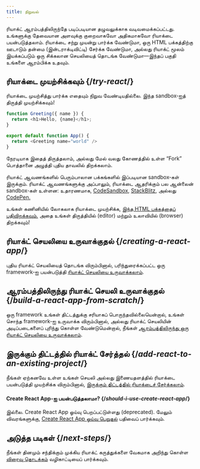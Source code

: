 ```yaml
---
title: நிறுவல்
---
```


<Intro>

ரியாக்ட் ஆரம்பத்திலிருந்தே படிப்படியான தழுவலுக்காக வடிவமைக்கப்பட்டது. உங்களுக்கு தேவையான அளவுக்கு குறைவாகவோ அதிகமாகவோ ரியாக்டை பயன்படுத்தலாம். ரியாக்டை சற்று முயன்று பார்க்க வேண்டுமா, ஒரு HTML பக்கத்திற்கு ஊடாடும் தன்மை (இன்டராக்டிவிட்டி) சேர்க்க வேண்டுமா, அல்லது ரியாக்ட் மூலம் இயக்கப்படும் ஒரு சிக்கலான செயலியைத் தொடங்க வேண்டுமா—இந்தப் பகுதி உங்களை ஆரம்பிக்க உதவும்.

</Intro>

## ரியாக்டை முயற்சிக்கவும் {/*try-react*/}

ரியாக்டை முயற்சித்து பார்க்க எதையும் நிறுவ வேண்டியதில்லை. இந்த sandbox‑ஐத் திருத்தி முயற்சிக்கவும்!

<Sandpack>

```js
function Greeting({ name }) {
  return <h1>Hello, {name}</h1>;
}

export default function App() {
  return <Greeting name="world" />
}
```

</Sandpack>

நேரடியாக இதைத் திருத்தலாம், அல்லது மேல் வலது கோணத்தில் உள்ள “Fork” பொத்தானை அழுத்தி புதிய தாவலில் திறக்கலாம்.

ரியாக்ட் ஆவணங்களில் பெரும்பாலான பக்கங்களில் இப்படியான sandbox‑கள் இருக்கும். ரியாக்ட் ஆவணங்களுக்கு அப்பாலும், ரியாக்டை ஆதரிக்கும் பல ஆன்லைன் sandbox‑கள் உள்ளன: உதாரணமாக, [CodeSandbox](https://codesandbox.io/s/new), [StackBlitz](https://stackblitz.com/fork/react), அல்லது [CodePen.](https://codepen.io/pen?template=QWYVwWN)

உங்கள் கணினியில் லோகலாக ரியாக்டை முயற்சிக்க, [இந்த HTML பக்கத்தைப் பதிவிறக்கவும்.](https://gist.githubusercontent.com/gaearon/0275b1e1518599bbeafcde4722e79ed1/raw/db72dcbf3384ee1708c4a07d3be79860db04bff0/example.html) அதை உங்கள் திருத்தியில் (editor) மற்றும் உலாவியில் (browser) திறக்கவும்!

## ரியாக்ட் செயலியை உருவாக்குதல் {/*creating-a-react-app*/}

புதிய ரியாக்ட் செயலியைத் தொடங்க விரும்பினால், பரிந்துரைக்கப்பட்ட ஒரு framework‑ஐ பயன்படுத்தி [ரியாக்ட் செயலியை உருவாக்கலாம்](/learn/creating-a-react-app).

## ஆரம்பத்திலிருந்து ரியாக்ட் செயலி உருவாக்குதல் {/*build-a-react-app-from-scratch*/}

ஒரு framework உங்கள் திட்டத்துக்கு சரியாகப் பொருந்தவில்லையென்றால், உங்கள் சொந்த framework‑ஐ உருவாக்க விரும்பினால், அல்லது ரியாக்ட் செயலியின் அடிப்படைகளைப் புரிந்து கொள்ள வேண்டுமென்றால், நீங்கள் [ஆரம்பத்திலிருந்து ஒரு ரியாக்ட் செயலியை உருவாக்கலாம்](/learn/build-a-react-app-from-scratch).

## இருக்கும் திட்டத்தில் ரியாக்ட் சேர்த்தல் {/*add-react-to-an-existing-project*/}

நீங்கள் ஏற்கனவே உள்ள உங்கள் செயலி அல்லது இணையதளத்தில் ரியாக்டை பயன்படுத்தி முயற்சிக்க விரும்பினால், [இருக்கும் திட்டத்தில் ரியாக்டைச் சேர்க்கலாம்](/learn/add-react-to-an-existing-project).


<Note>

#### Create React App‑ஐ பயன்படுத்தலாமா? {/*should-i-use-create-react-app*/}

இல்லை. Create React App ஓய்வு பெறப்பட்டுள்ளது (deprecated). மேலும் விவரங்களுக்கு, [Create React App ஓய்வு பெறுதல்](/blog/2025/02/14/sunsetting-create-react-app) பதிவைப் பார்க்கவும்.

</Note>

## அடுத்த படிகள் {/*next-steps*/}

நீங்கள் தினமும் சந்திக்கும் முக்கிய ரியாக்ட் கருத்துக்களை வேகமாக அறிந்து கொள்ள [விரைவு தொடக்கம்](/learn) வழிகாட்டியைப் பார்க்கவும்.
